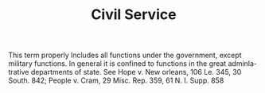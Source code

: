 ---
title: Civil Service
letter: C
permalink: "/definitions/bld-civil-service.html"
body: This term properly lncludes all functions under the government, except military
  functions. In general it is confined to functions in the great adminla-trative departments
  of state. See Hope v. New orleans, 106 Le. 345, 30 South. 842; People v. Cram, 29
  Misc. Rep. 359, 61 N. I. Supp. 858
published_at: '2018-07-07'
source: Black's Law Dictionary 2nd Ed (1910)
layout: post
---